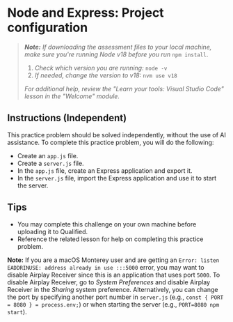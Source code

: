 # Node and Express: Project configuration

> _**Note:** If downloading the assessment files to your local machine, make sure you're running Node v18 before you run_ `npm install`.
> 
> 1. _Check which version you are running:_ `node -v`
> 2. _If needed, change the version to v18:_ `nvm use v18`
> 
> _For additional help, review the "Learn your tools: Visual Studio Code" lesson in the "Welcome" module._

## Instructions (Independent)

This practice problem should be solved independently, without the use of AI assistance. To complete this practice problem, you will do the following:

- Create an `app.js` file.
- Create a `server.js` file.
- In the `app.js` file, create an Express application and export it.
- In the `server.js` file, import the Express application and use it to start the server.

## Tips

- You may complete this challenge on your own machine before uploading it to Qualified.
- Reference the related lesson for help on completing this practice problem.

**Note:** If you are a macOS Monterey user and are getting an `Error: listen EADDRINUSE: address already in use :::5000` error, you may want to disable Airplay Receiver since this is an application that uses port `5000`. To disable Airplay Receiver, go to _System Preferences_ and disable Airplay Receiver in the _Sharing_ system preference. Alternatively, you can change the port by specifying another port number in `server.js` (e.g., `const { PORT = 8080 } = process.env;`) or when starting the server (e.g., `PORT=8080 npm start`).